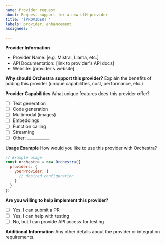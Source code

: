 ```yaml
---
name: Provider request
about: Request support for a new LLM provider
title: '[PROVIDER] '
labels: provider, enhancement
assignees: ''

---
```


**Provider Information**
- Provider Name: [e.g. Mistral, Llama, etc.]
- API Documentation: [link to provider's API docs]
- Website: [provider's website]

**Why should Orchestra support this provider?**
Explain the benefits of adding this provider (unique capabilities, cost, performance, etc.)

**Provider Capabilities**
What unique features does this provider offer?
- [ ] Text generation
- [ ] Code generation
- [ ] Multimodal (images)
- [ ] Embeddings
- [ ] Function calling
- [ ] Streaming
- [ ] Other: ___________

**Usage Example**
How would you like to use this provider with Orchestra?
```javascript
// Example usage
const orchestra = new Orchestra({
  providers: {
    yourProvider: {
      // desired configuration
    }
  }
})
```

**Are you willing to help implement this provider?**
- [ ] Yes, I can submit a PR
- [ ] Yes, I can help with testing
- [ ] No, but I can provide API access for testing

**Additional Information**
Any other details about the provider or integration requirements.